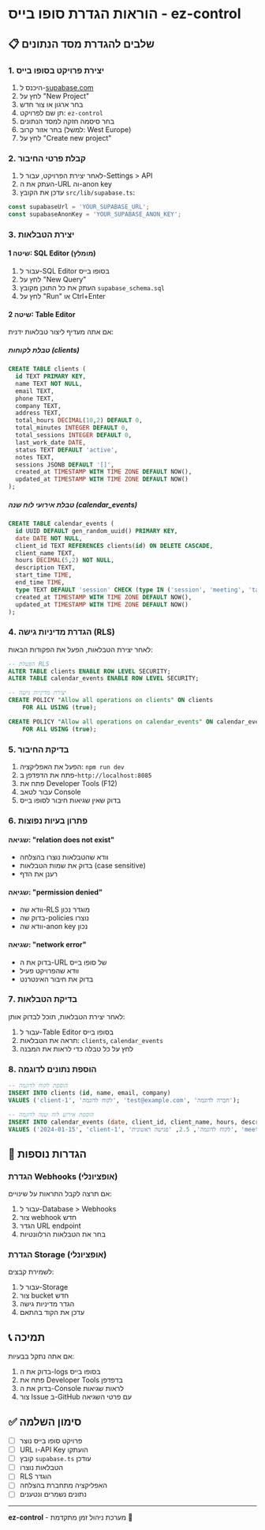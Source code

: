 # הוראות הגדרת סופו בייס - ez-control

## 📋 שלבים להגדרת מסד הנתונים

### 1. יצירת פרויקט בסופו בייס

1. היכנס ל-[supabase.com](https://supabase.com)
2. לחץ על "New Project"
3. בחר ארגון או צור חדש
4. תן שם לפרויקט: `ez-control`
5. בחר סיסמה חזקה למסד הנתונים
6. בחר אזור קרוב (למשל: West Europe)
7. לחץ על "Create new project"

### 2. קבלת פרטי החיבור

1. לאחר יצירת הפרויקט, עבור ל-Settings > API
2. העתק את ה-URL וה-anon key
3. עדכן את הקובץ `src/lib/supabase.ts`:

```typescript
const supabaseUrl = 'YOUR_SUPABASE_URL';
const supabaseAnonKey = 'YOUR_SUPABASE_ANON_KEY';
```

### 3. יצירת הטבלאות

#### שיטה 1: SQL Editor (מומלץ)

1. עבור ל-SQL Editor בסופו בייס
2. לחץ על "New Query"
3. העתק את כל התוכן מקובץ `supabase_schema.sql`
4. לחץ על "Run" או Ctrl+Enter

#### שיטה 2: Table Editor

אם אתה מעדיף ליצור טבלאות ידנית:

##### טבלת לקוחות (clients)
```sql
CREATE TABLE clients (
  id TEXT PRIMARY KEY,
  name TEXT NOT NULL,
  email TEXT,
  phone TEXT,
  company TEXT,
  address TEXT,
  total_hours DECIMAL(10,2) DEFAULT 0,
  total_minutes INTEGER DEFAULT 0,
  total_sessions INTEGER DEFAULT 0,
  last_work_date DATE,
  status TEXT DEFAULT 'active',
  notes TEXT,
  sessions JSONB DEFAULT '[]',
  created_at TIMESTAMP WITH TIME ZONE DEFAULT NOW(),
  updated_at TIMESTAMP WITH TIME ZONE DEFAULT NOW()
);
```

##### טבלת אירועי לוח שנה (calendar_events)
```sql
CREATE TABLE calendar_events (
  id UUID DEFAULT gen_random_uuid() PRIMARY KEY,
  date DATE NOT NULL,
  client_id TEXT REFERENCES clients(id) ON DELETE CASCADE,
  client_name TEXT,
  hours DECIMAL(5,2) NOT NULL,
  description TEXT,
  start_time TIME,
  end_time TIME,
  type TEXT DEFAULT 'session' CHECK (type IN ('session', 'meeting', 'task', 'other')),
  created_at TIMESTAMP WITH TIME ZONE DEFAULT NOW(),
  updated_at TIMESTAMP WITH TIME ZONE DEFAULT NOW()
);
```

### 4. הגדרת מדיניות גישה (RLS)

לאחר יצירת הטבלאות, הפעל את הפקודות הבאות:

```sql
-- הפעלת RLS
ALTER TABLE clients ENABLE ROW LEVEL SECURITY;
ALTER TABLE calendar_events ENABLE ROW LEVEL SECURITY;

-- יצירת מדיניות גישה
CREATE POLICY "Allow all operations on clients" ON clients
    FOR ALL USING (true);

CREATE POLICY "Allow all operations on calendar_events" ON calendar_events
    FOR ALL USING (true);
```

### 5. בדיקת החיבור

1. הפעל את האפליקציה: `npm run dev`
2. פתח את הדפדפן ב-`http://localhost:8085`
3. פתח את Developer Tools (F12)
4. עבור לטאב Console
5. בדוק שאין שגיאות חיבור לסופו בייס

### 6. פתרון בעיות נפוצות

#### שגיאה: "relation does not exist"
- וודא שהטבלאות נוצרו בהצלחה
- בדוק את שמות הטבלאות (case sensitive)
- רענן את הדף

#### שגיאה: "permission denied"
- וודא שה-RLS מוגדר נכון
- בדוק שה-policies נוצרו
- וודא שה-anon key נכון

#### שגיאה: "network error"
- בדוק את ה-URL של סופו בייס
- וודא שהפרויקט פעיל
- בדוק את חיבור האינטרנט

### 7. בדיקת הטבלאות

לאחר יצירת הטבלאות, תוכל לבדוק אותן:

1. עבור ל-Table Editor בסופו בייס
2. תראה את הטבלאות: `clients`, `calendar_events`
3. לחץ על כל טבלה כדי לראות את המבנה

### 8. הוספת נתונים לדוגמה

```sql
-- הוספת לקוח לדוגמה
INSERT INTO clients (id, name, email, company) 
VALUES ('client-1', 'לקוח לדוגמה', 'test@example.com', 'חברה לדוגמה');

-- הוספת אירוע לוח שנה לדוגמה
INSERT INTO calendar_events (date, client_id, client_name, hours, description, type)
VALUES ('2024-01-15', 'client-1', 'לקוח לדוגמה', 2.5, 'פגישה ראשונית', 'meeting');
```

## 🔧 הגדרות נוספות

### הגדרת Webhooks (אופציונלי)
אם תרצה לקבל התראות על שינויים:

1. עבור ל-Database > Webhooks
2. צור webhook חדש
3. הגדר URL endpoint
4. בחר את הטבלאות הרלוונטיות

### הגדרת Storage (אופציונלי)
לשמירת קבצים:

1. עבור ל-Storage
2. צור bucket חדש
3. הגדר מדיניות גישה
4. עדכן את הקוד בהתאם

## 📞 תמיכה

אם אתה נתקל בבעיות:

1. בדוק את ה-logs בסופו בייס
2. פתח את Developer Tools בדפדפן
3. בדוק את ה-Console לראות שגיאות
4. צור Issue ב-GitHub עם פרטי השגיאה

## ✅ סימון השלמה

- [ ] פרויקט סופו בייס נוצר
- [ ] URL ו-API Key הועתקו
- [ ] קובץ `supabase.ts` עודכן
- [ ] הטבלאות נוצרו
- [ ] RLS הוגדר
- [ ] האפליקציה מתחברת בהצלחה
- [ ] נתונים נשמרים ונטענים

---

**ez-control** - מערכת ניהול זמן מתקדמת 🚀 